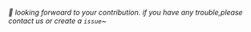 *:green_heart: looking forwoard to your contribution. if you have any trouble,please contact us or create a `issue`~*
